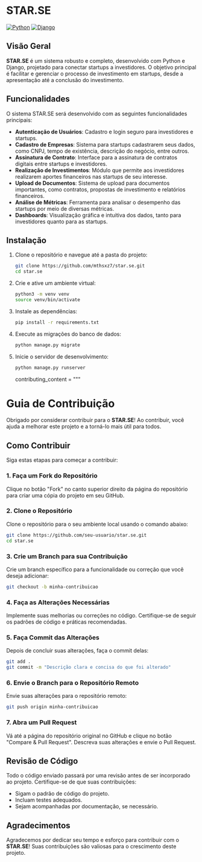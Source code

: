 # STAR.SE

[![Python](https://img.shields.io/badge/Python-3.8%2B-blue)](https://www.python.org/)
[![Django](https://img.shields.io/badge/Django-3.2%2B-green)](https://www.djangoproject.com/)

## Visão Geral

**STAR.SE** é um sistema robusto e completo, desenvolvido com Python e Django, projetado para conectar startups a investidores. O objetivo principal é facilitar e gerenciar o processo de investimento em startups, desde a apresentação até a conclusão do investimento.

## Funcionalidades

O sistema STAR.SE será desenvolvido com as seguintes funcionalidades principais:

- **Autenticação de Usuários**: Cadastro e login seguro para investidores e startups.
- **Cadastro de Empresas**: Sistema para startups cadastrarem seus dados, como CNPJ, tempo de existência, descrição do negócio, entre outros.
- **Assinatura de Contrato**: Interface para a assinatura de contratos digitais entre startups e investidores.
- **Realização de Investimentos**: Módulo que permite aos investidores realizarem aportes financeiros nas startups de seu interesse.
- **Upload de Documentos**: Sistema de upload para documentos importantes, como contratos, propostas de investimento e relatórios financeiros.
- **Análise de Métricas**: Ferramenta para analisar o desempenho das startups por meio de diversas métricas.
- **Dashboards**: Visualização gráfica e intuitiva dos dados, tanto para investidores quanto para as startups.

## Instalação

1. Clone o repositório e navegue até a pasta do projeto:
   ```bash
   git clone https://github.com/mthsxz7/star.se.git
   cd star.se
   ```

2. Crie e ative um ambiente virtual:
   ```bash
   python3 -m venv venv
   source venv/bin/activate
   ```

3. Instale as dependências:
   ```bash
   pip install -r requirements.txt
   ```

4. Execute as migrações do banco de dados:
   ```bash
   python manage.py migrate
   ```

5. Inicie o servidor de desenvolvimento:
   ```bash
   python manage.py runserver
   ```
   contributing_content = """
   

# Guia de Contribuição

Obrigado por considerar contribuir para o **STAR.SE**! Ao contribuir, você ajuda a melhorar este projeto e a torná-lo mais útil para todos.

## Como Contribuir

Siga estas etapas para começar a contribuir:

### 1. Faça um Fork do Repositório

Clique no botão "Fork" no canto superior direito da página do repositório para criar uma cópia do projeto em seu GitHub.

### 2. Clone o Repositório

Clone o repositório para o seu ambiente local usando o comando abaixo:

```bash
git clone https://github.com/seu-usuario/star.se.git
cd star.se
```

### 3. Crie um Branch para sua Contribuição

Crie um branch específico para a funcionalidade ou correção que você deseja adicionar:

```bash
git checkout -b minha-contribuicao
```

### 4. Faça as Alterações Necessárias

Implemente suas melhorias ou correções no código. Certifique-se de seguir os padrões de código e práticas recomendadas.

### 5. Faça Commit das Alterações

Depois de concluir suas alterações, faça o commit delas:

```bash
git add .
git commit -m "Descrição clara e concisa do que foi alterado"
```

### 6. Envie o Branch para o Repositório Remoto

Envie suas alterações para o repositório remoto:

```bash
git push origin minha-contribuicao
```

### 7. Abra um Pull Request

Vá até a página do repositório original no GitHub e clique no botão "Compare & Pull Request". Descreva suas alterações e envie o Pull Request.

## Revisão de Código

Todo o código enviado passará por uma revisão antes de ser incorporado ao projeto. Certifique-se de que suas contribuições:

- Sigam o padrão de código do projeto.
- Incluam testes adequados.
- Sejam acompanhadas por documentação, se necessário.

## Agradecimentos

Agradecemos por dedicar seu tempo e esforço para contribuir com o **STAR.SE**! Suas contribuições são valiosas para o crescimento deste projeto.


